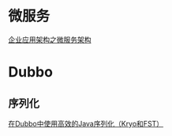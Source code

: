 # 微服务

[企业应用架构之微服务架构](https://www.cnblogs.com/lfs2640666960/p/9355743.html)

# Dubbo



## 序列化

[在Dubbo中使用高效的Java序列化（Kryo和FST）](http://dangdangdotcom.github.io/dubbox/serialization.html)

